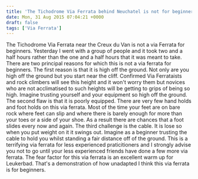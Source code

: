 ```yaml
---
title: 'The Tichodrome Via Ferrata behind Neuchatel is not for beginners'
date: Mon, 31 Aug 2015 07:04:21 +0000
draft: false
tags: ['Via Ferrata']
---
```


The Tichodrome Via Ferrata near the Creux du Van is not a via Ferrata for beginners. Yesterday I went with a group of people and it took two and a half hours rather than the one and a half hours that it was meant to take. There are two principal reasons for which this is not a via ferrata for beginners. The first reason is that it is high off the ground. Not only are you high off the ground but you start near the cliff. Confirmed Via Ferrataists and rock climbers will see this height and it won't worry them but novices who are not acclimatised to such heights will be getting to grips of being so high. Imagine trusting yourself and your equipment so high off the ground. The second flaw is that it is poorly equipped. There are very few hand holds and foot holds on this via ferrata. Most of the time your feet are on bare rock where feet can slip and where there is barely enough for more than your toes or a side of your shoe. As a result there are chances that a foot slides every now and again. The third challenge is the cable. It is lose so when you put weight on it it swings out. Imagine as a beginner trusting the cable to hold you whilst standing a fair distance off of the ground. This is a terrifying via ferrata for less experienced praticitioners and I strongly advise you not to go until your less experienced friends have done a few more via ferrata. The fear factor for this via ferrata is an excellent warm up for Leukerbad. That's a demonstration of how unadapted I think this via ferrata is for beginners.